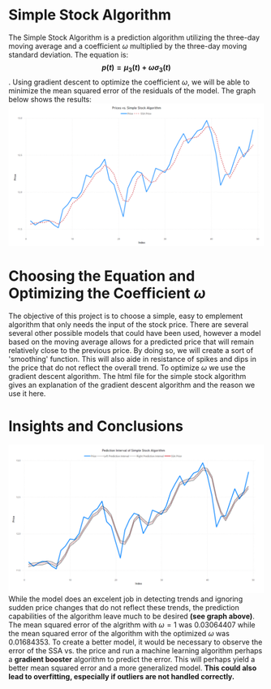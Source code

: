 # Simple Stock Algorithm
The Simple Stock Algorithm is a prediction algorithm utilizing the three-day moving average and a coefficient $\omega$ multiplied by the three-day moving standard deviation. The equation is: **$$p(t) = \mu_{3}(t)+\omega\sigma_{3}(t)$$**. Using gradient descent to optimize the coefficient $\omega$, we will be able to minimize the mean squared error of the residuals of the model. The graph below shows the results:
![](AdditionalFiles/ssa_vs_price.png)

# Choosing the Equation and Optimizing the Coefficient $\omega$
The objective of this project is to choose a simple, easy to emplement algorithm that only needs the input of the stock price. There are several several other possible models that could have been used, however a model based on the moving average allows for a predicted price that will remain relatively close to the previous price. By doing so, we will create a sort of 'smoothing' function. This will also aide in resistance of spikes and dips in the price that do not reflect the overall trend.
To optimize $\omega$ we use the gradient descent algorithm. The html file for the simple stock algorithm gives an explanation of the gradient descent algorithm and the reason we use it here.

# Insights and Conclusions
![](AdditionalFiles/ssa_prediction.png)
While the model does an excelent job in detecting trends and ignoring sudden price changes that do not reflect these trends, the prediction capabilities of the algorithm leave much to be desired **(see graph above)**. The mean squared error of the algrithm with $\omega = 1$ was 0.03064407 while the mean squared error of the algorithm with the optimized $\omega$ was 0.01684353. To create a better model, it would be necessary to observe the error of the SSA vs. the price and run a machine learning algorithm perhaps a **gradient booster** algorithm to predict the error. This will perhaps yield a better mean squared error and a more generalized model. **This could also lead to overfitting, especially if outliers are not handled correctly.**</br>
